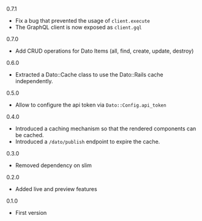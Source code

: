 0.7.1

* Fix a bug that prevented the usage of `client.execute`
* The GraphQL client is now exposed as `client.gql`

0.7.0

* Add CRUD operations for Dato Items (all, find, create, update, destroy)

0.6.0

* Extracted a Dato::Cache class to use the Dato::Rails cache independently.

0.5.0

* Allow to configure the api token via `Dato::Config.api_token`

0.4.0

* Introduced a caching mechanism so that the rendered components can be cached.
* Introduced a `/dato/publish` endpoint to expire the cache.

0.3.0

* Removed dependency on slim

0.2.0

* Added live and preview features

0.1.0

* First version
